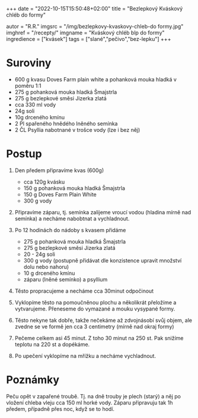 
+++
date = "2022-10-15T15:50:48+02:00"
title = "Bezlepkový Kváskový chléb do formy"

autor = "R.R."
imgsrc = "/img/bezlepkovy-kvaskovy-chleb-do formy.jpg"
imghref = "/recepty/"
imgname = "Kváskový chléb blp do formy"
ingredience = ["kvásek"]
tags = ["slané","pečivo","bez-lepku"]
+++

# Suroviny

- 600 g kvasu Doves Farm plain white a pohanková mouka hladká v poměru 1:1
- 275 g pohanková mouka hladká Šmajstrla
- 275 g bezlepkové směsi Jizerka zlatá
- cca 330 ml vody
- 24g soli
- 10g drceného kmínu
- 2 Pl spařeného hnědého lněného semínka
- 2 ČL Psyllia nabotnané v trošce vody (lze i bez něj)


# Postup
1. Den předem připravíme kvas (600g)
    - cca 120g kvásku
    - 150 g pohanková mouka hladká Šmajstrla
    - 150 g Doves Farm Plain White
    - 300 g vody 

2. Připravíme záparu, tj. semínka zalijeme vroucí vodou (hladina mírně nad semínka) a necháme nabobtnat a vychladnout. 


3. Po 12 hodinách do nádoby s kvasem přidáme 
    - 275 g pohanková mouka hladká Šmajstrla
    - 275 g bezlepkové směsi Jizerka zlatá
    - 20 - 24g soli
    - 300 g vody (postupně přidávat dle konzistence upravit množství dolu nebo nahoru)
    - 10 g drceného kmínu 
    - záparu  (lněné semínko) a psyllium

4. Těsto propracujeme a necháme cca 30minut odpočinout 
5. Vyklopíme těsto na pomoučněnou plochu a několikrát přeložíme a vytvarujeme. Přeneseme do vymazané a mouku vysypané formy. 
7. Těsto nekyne tak dobře, takže nečekáme až zdvojnásobí svůj objem, ale zvedne se ve formě jen cca 3 centimetry (mírně nad okraj formy)
8. Pečeme celkem asi 45 minut. Z toho 30 minut na 250 st. Pak snižíme teplotu na 220 st a dopékáme.
9. Po upečení vyklopíme na mřížku  a necháme vychladnout.


# Poznámky
Peču opět v zapařené troubě. Tj. na dně trouby je plech (starý) a něj po vložení chleba vleju cca 150 ml horké vody. 
Záparu připravuju tak 1h předem, případně přes noc, když se to hodí.